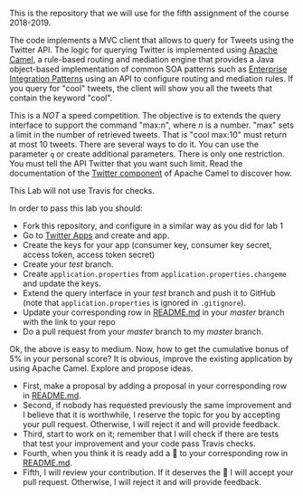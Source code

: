 This is the repository that we will use for the fifth assignment of the course 2018-2019. 

The code implements a MVC client that allows to query for Tweets using the Twitter API. The logic for querying Twitter is implemented using [Apache Camel](http://camel.apache.org/), a rule-based routing and mediation engine that provides a Java object-based implementation of common SOA patterns such as [Enterprise Integration Patterns](http://www.enterpriseintegrationpatterns.com/) using an API to configure routing and mediation rules. If you query for "cool" tweets, the client will show you all the tweets that contain the keyword "cool".

This is a *NOT* a speed competition. The objective is to extends the query interface to support the command "max:n", where _n_ is a number. "max" sets a limit in the number of retrieved tweets. That is "cool max:10" must return at most 10 tweets. There are several ways to do it. You can use the parameter `q` or create additional parameters. There is only one restriction. You must tell the API Twitter that you want such limit. Read the documentation of the [Twitter component](http://camel.apache.org/twitter.html) of Apache Camel to discover how.

This Lab will not use Travis for checks. 

In order to pass this lab you should:
- Fork this repository, and configure in a similar way as you did for lab 1
- Go to [Twitter Apps](https://apps.twitter.com/) and create and app.
- Create the keys for your app (consumer key, consumer key secret, access token, access token secret)
- Create your _test_ branch.
- Create `application.properties` from `application.properties.changeme` and update the keys.
- Extend the query interface in your _test_ branch and push it to GitHub (note that `application.properties` is ignored in `.gitignore`).
- Update your corresponding row in [README.md](../tree/master/README.md) in your _master_ branch with the link to your repo
- Do a pull request from your _master_ branch to my _master_ branch.

Ok, the above is easy to medium. Now, how to get the cumulative bonus of 5% in your personal score? It is obvious, improve the existing application by using Apache Camel. Explore and propose ideas. 
- First, make a proposal by adding a proposal in your corresponding row in [README.md](../tree/master/README.md). 
- Second, if nobody has requested previously the same improvement and I believe that it is worthwhile, I reserve the topic for you by accepting your pull request. Otherwise, I will reject it and will provide feedback.
- Third, start to work on it; remember that I will check if there are tests that test your improvement and your code pass Travis checks.
- Fourth, when you think it is ready add a :gift: to your corresponding row in [README.md](../tree/master/README.md). 
- Fifth, I will review your contribution. If it deserves the :gift: I will accept your pull request. Otherwise, I will reject it and will provide feedback.

 
